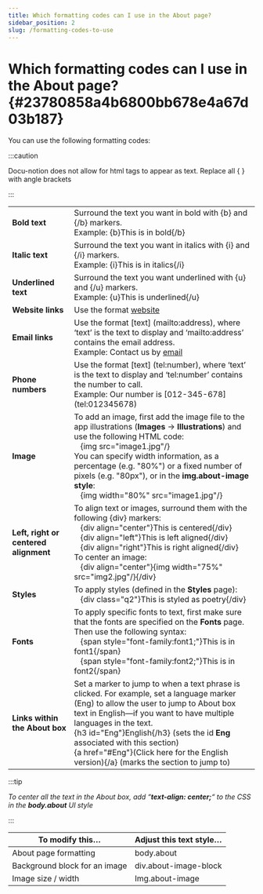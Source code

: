 ```yaml
---
title: Which formatting codes can I use in the About page?
sidebar_position: 2
slug: /formatting-codes-to-use
---
```




# **Which formatting codes can I use in the About page?** {#23780858a4b6800bb678e4a67d03b187}


You can use the following formatting codes:


:::caution

Docu-notion does not allow for html tags to appear as text. Replace all { } with angle brackets

:::




|                                       |                                                                                                                                                                                                                                                                                                                                                                                        |
| ------------------------------------- | -------------------------------------------------------------------------------------------------------------------------------------------------------------------------------------------------------------------------------------------------------------------------------------------------------------------------------------------------------------------------------------- |
| **Bold text**                         | Surround the text you want in bold with {b} and {/b} markers.<br/>Example: {b}This is in bold{/b}                                                                                                                                                                                                                                                                                      |
| **Italic text**                       | Surround the text you want in italics with {i} and {/i} markers.<br/>Example: {i}This is in italics{/i}                                                                                                                                                                                                                                                                                |
| **Underlined text**                   | Surround the text you want underlined with {u} and {/u} markers.<br/>Example: {u}This is underlined{/u}                                                                                                                                                                                                                                                                                |
| **Website links**                     | Use the format [website](http://www.example.com)                                                                                                                                                                                                                              |
| **Email links**                       | Use the format [text] (mailto:address), where ‘text’ is the text to display and ‘mailto:address’ contains the email address.<br/>Example: Contact us by [email](mailto:contact@example.com)                                                                                                                                                                                            |
| **Phone numbers**                     | Use the format [text] (tel:number), where ‘text’ is the text to display and ‘tel:number’ contains the number to call.<br/>Example: Our number is [012-345-678] (tel:012345678)                                                                                                                                                                                                         |
| **Image**                             | To add an image, first add the image file to the app illustrations (**Images** → **Illustrations**) and use the following HTML code:<br/>   {img src="image1.jpg"/}<br/>You can specify width information, as a percentage (e.g. "80%") or a fixed number of pixels (e.g. "80px"), or in the **img.about-image style**:<br/>   {img width="80%" src="image1.jpg"/}                     |
| **Left, right or centered alignment** | To align text or images, surround them with the following {div} markers:<br/>   {div align="center"}This is centered{/div}<br/>   {div align="left"}This is left aligned{/div}<br/>   {div align="right"}This is right aligned{/div}<br/>To center an image:<br/>   {div align="center"}{img width="75%" src="img2.jpg"/}{/div}                                                        |
| **Styles**                            | To apply styles (defined in the **Styles** page):<br/>   {div class="q2"}This is styled as poetry{/div}                                                                                                                                                                                                                                                                                |
| **Fonts**                             | To apply specific fonts to text, first make sure that the fonts are specified on the **Fonts** page. Then use the following syntax:<br/>   {span style="font-family:font1;"}This is in font1{/span}<br/>   {span style="font-family:font2;"}This is in font2{/span}                                                                                                                    |
| **Links within the About box**        | Set a marker to jump to when a text phrase is clicked. For example, set a language marker (Eng) to allow the user to jump to About box text in English—if you want to have multiple languages in the text.<br/>{h3 id="Eng"}English{/h3} (sets the id **Eng** associated with this section)<br/>{a href="#Eng"}(Click here for the English version){/a} (marks the section to jump to) |


:::tip

_To center all the text in the About box, add “__**text-align: center;**__“ to the CSS in the_ _**body.about**_ _UI style_

:::




| **To modify this…**           | **Adjust this text style…** |
| ----------------------------- | --------------------------- |
| About page formatting         | body.about                  |
| Background block for an image | div.about-image-block       |
| Image size / width            | Img.about-image             |


